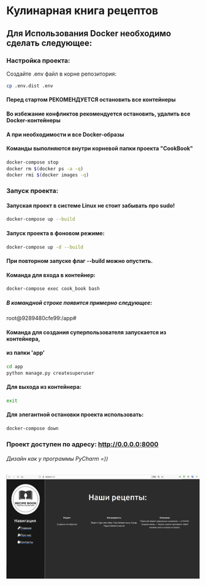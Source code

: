 # Кулинарная книга рецептов

## Для Использования Docker необходимо сделать следующее:

### Настройка проекта:
Создайте .env файл в корне репозитория:
```bash
cp .env.dist .env
```



#### Перед стартом РЕКОМЕНДУЕТСЯ остановить все контейнеры
#### Во избежание конфликтов рекомендуется остановить, удалить все Docker-контейнеры
#### А при необходимости и все Docker-образы
#### Команды выполняются внутри корневой папки проекта "CookBook"
```bash
docker-compose stop
docker rm $(docker ps -a -q)
docker rmi $(docker images -q)
```
### Запуск проекта:
#### Запуская проект в системе Linux не стоит забывать про sudo!
```bash
docker-compose up --build 
```
#### Запуск проекта в фоновом режиме:
```bash
docker-compose up -d --build 
```
#### При повторном запуске флаг --build можно опустить.
#### Команда для входа в контейнер:
```bash
docker-compose exec cook_book bash
```
##### В командной строке появится примерно следующее:
root@9289480cfe99:/app# 

#### Команда для создания суперпользователя запускается из контейнера,
#### из папки 'app'
```bash
cd app
python manage.py createsuperuser
```
#### Для выхода из контейнера:
```bash
exit
```
#### Для элегантной остановки проекта использовать:
```bash
docker-compose down
```

### Проект доступен по адресу: http://0.0.0.0:8000
###### Дизайн как у программы PyCharm =))

![](app/bases/static/main/img/main.png)